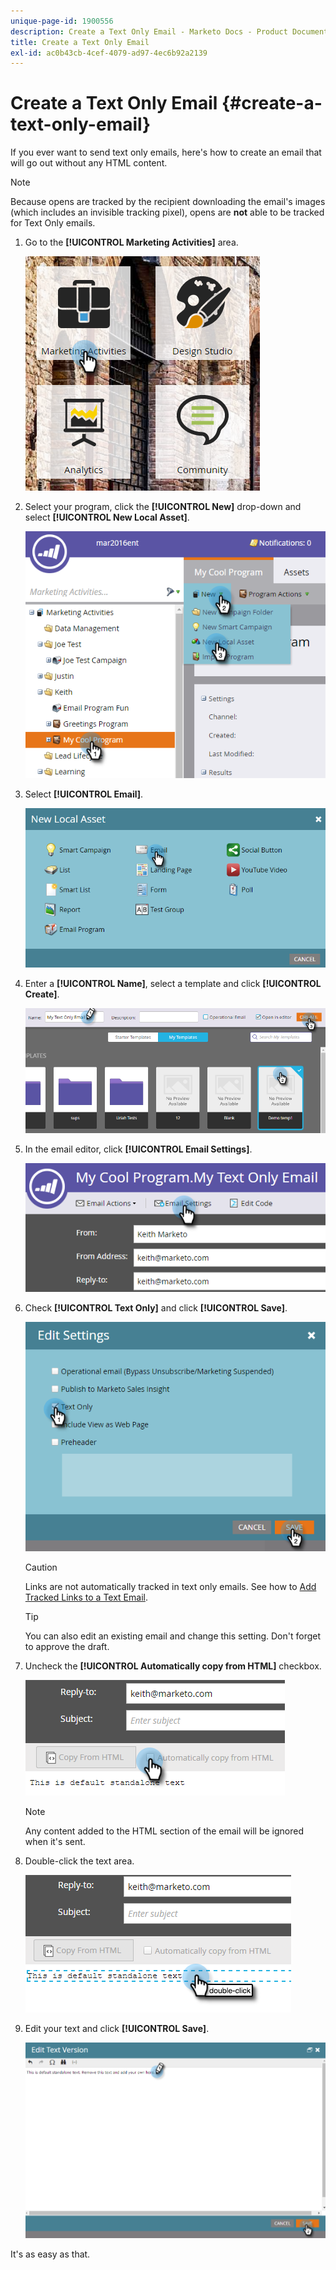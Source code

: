 ```yaml
---
unique-page-id: 1900556
description: Create a Text Only Email - Marketo Docs - Product Documentation
title: Create a Text Only Email
exl-id: ac0b43cb-4cef-4079-ad97-4ec6b92a2139
---
```

# Create a Text Only Email {#create-a-text-only-email}

If you ever want to send text only emails, here's how to create an email that will go out without any HTML content.

>[!NOTE]
>
>Because opens are tracked by the recipient downloading the email's images (which includes an invisible tracking pixel), opens are **not** able to be tracked for Text Only emails.

1. Go to the **[!UICONTROL Marketing Activities]** area.

   ![](assets/one-1.png)

1. Select your program, click the **[!UICONTROL New]** drop-down and select **[!UICONTROL New Local Asset]**.

   ![](assets/two-1.png)

1. Select **[!UICONTROL Email]**.

   ![](assets/three-1.png)

1. Enter a **[!UICONTROL Name]**, select a template and click **[!UICONTROL Create]**.

   ![](assets/four-1.png)

1. In the email editor, click **[!UICONTROL Email Settings]**.

   ![](assets/five.png)

1. Check **[!UICONTROL Text Only]** and click **[!UICONTROL Save]**.

   ![](assets/six.png)

   >[!CAUTION]
   >
   >Links are not automatically tracked in text only emails. See how to [Add Tracked Links to a Text Email](/help/marketo/product-docs/email-marketing/general/functions-in-the-editor/add-tracked-links-to-a-text-email.md).

   >[!TIP]
   >
   >You can also edit an existing email and change this setting. Don't forget to approve the draft.

1. Uncheck the **[!UICONTROL Automatically copy from HTML]** checkbox.

   ![](assets/seven.png)

   >[!NOTE]
   >
   >Any content added to the HTML section of the email will be ignored when it's sent.

1. Double-click the text area.

   ![](assets/eight.png)

1. Edit your text and click **[!UICONTROL Save]**.

   ![](assets/nine.png)

It's as easy as that.
